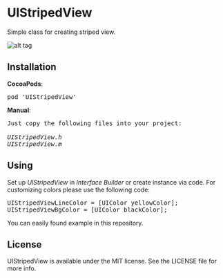 # UIStripedView

Simple class for creating striped view.

![alt tag](https://raw.github.com/maximbilan/UIStripedView/master/img/1.png)

## Installation
<b>CocoaPods</b>:
<pre>
pod 'UIStripedView'
</pre>
<b>Manual</b>:
<pre>
Just copy the following files into your project:

<i>UIStripedView.h
UIStripedView.m</i>
</pre>

## Using

Set up <i>UIStripedView</i> in <i>Interface Builder</i> or create instance via code.
For customizing colors please use the following code:

<pre>
UIStripedViewLineColor = [UIColor yellowColor];
UIStripedViewBgColor = [UIColor blackColor];
</pre>

You can easily found example in this repository.

## License

UIStripedView is available under the MIT license. See the LICENSE file for more info.
